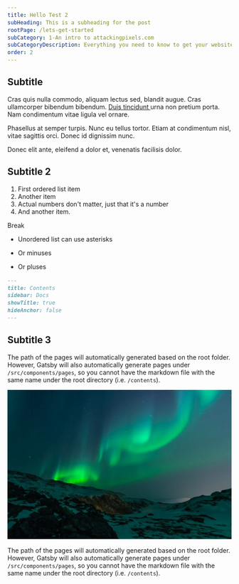 ```yaml
---
title: Hello Test 2
subHeading: This is a subheading for the post
rootPage: /lets-get-started
subCategory: 1-An intro to attackingpixels.com
subCategoryDescription: Everything you need to know to get your website up and running.
order: 2
---
```


## Subtitle

Cras quis nulla commodo, aliquam lectus sed, blandit augue. Cras ullamcorper bibendum bibendum. [Duis tincidunt ](/cat2)urna non pretium porta. Nam condimentum vitae ligula vel ornare.

Phasellus at semper turpis. Nunc eu tellus tortor. Etiam at condimentum nisl, vitae sagittis orci. Donec id dignissim nunc.

Donec elit ante, eleifend a dolor et, venenatis facilisis dolor.

## Subtitle 2

1. First ordered list item
2. Another item
3. Actual numbers don't matter, just that it's a number
4. And another item.

Break

- Unordered list can use asterisks

* Or minuses

- Or pluses

```markdown
---
title: Contents
sidebar: Docs
showTitle: true
hideAnchor: false
---
```

## Subtitle 3

The path of the pages will automatically generated based on the root folder. However, Gatsby will also automatically generate pages under `/src/components/pages`, so you cannot have the markdown file with the same name under the root directory (i.e. `/contents`).

![alt text](./image.jpg)

The path of the pages will automatically generated based on the root folder. However, Gatsby will also automatically generate pages under `/src/components/pages`, so you cannot have the markdown file with the same name under the root directory (i.e. `/contents`).
